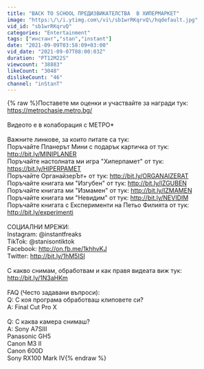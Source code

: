 ```yaml
---
title: "BACK TO SCHOOL ПРЕДИЗВИКАТЕЛСТВА  В ХИПЕРМАРКЕТ"
image: "https:\/\/i.ytimg.com\/vi\/sb1wrRKqrvQ\/hqdefault.jpg"
vid_id: "sb1wrRKqrvQ"
categories: "Entertainment"
tags: ["инстант","stan","instant"]
date: "2021-09-09T03:58:09+03:00"
vid_date: "2021-09-07T08:00:03Z"
duration: "PT12M22S"
viewcount: "38883"
likeCount: "3048"
dislikeCount: "46"
channel: "inStanT"
---
```

{% raw %}Поставете ми оценки и участвайте за награди тук: <a rel="nofollow" target="blank" href="https://metrochasie.metro.bg/">https://metrochasie.metro.bg/</a><br /><br />Видеото е в колаборация с МЕТРО*<br /><br />Важните линкове, за които питате са тук:<br />Поръчайте Планерът Мини с подарък картичка от тук: <a rel="nofollow" target="blank" href="http://bit.ly/MINIPLANER">http://bit.ly/MINIPLANER</a><br />Поръчайте настолната ми игра &quot;Хиперпамет&quot; от тук: <a rel="nofollow" target="blank" href="https://bit.ly/HIPERPAMET">https://bit.ly/HIPERPAMET</a><br />Поръчайте ОрганайзерЪт+ от тук: <a rel="nofollow" target="blank" href="http://bit.ly/ORGANAIZERAT">http://bit.ly/ORGANAIZERAT</a><br />Поръчайте книгата ми &quot;Изгубен&quot; от тук: <a rel="nofollow" target="blank" href="http://bit.ly/IZGUBEN">http://bit.ly/IZGUBEN</a><br />Поръчайте книгата ми &quot;Измамен&quot; от тук: <a rel="nofollow" target="blank" href="http://bit.ly/IZMAMEN">http://bit.ly/IZMAMEN</a><br />Поръчайте книгата ми &quot;Невидим&quot; от тук: <a rel="nofollow" target="blank" href="http://bit.ly/NEVIDIM">http://bit.ly/NEVIDIM</a><br />Поръчайте книгата с Експерименти на Петьо Филията от тук: <a rel="nofollow" target="blank" href="http://bit.ly/experimenti">http://bit.ly/experimenti</a><br /><br />СОЦИАЛНИ МРЕЖИ:<br />Instagram: @instantfreaks<br />TikTok: @stanisontiktok<br />Facebook: <a rel="nofollow" target="blank" href="http://on.fb.me/1khhvKJ">http://on.fb.me/1khhvKJ</a><br />Twitter: <a rel="nofollow" target="blank" href="http://bit.ly/1hM5ISI">http://bit.ly/1hM5ISI</a><br /><br />С какво снимам, обработвам и как правя видеата виж тук: <a rel="nofollow" target="blank" href="http://bit.ly/1N3aHKm">http://bit.ly/1N3aHKm</a><br /><br />FAQ (Често задавани въпроси):<br />Q: С коя програма обработваш клиповете си?<br />A: Final Cut Pro X<br /><br />Q: С каква камера снимаш?<br />A: Sony A7SIII<br />     Panasonic GH5<br />     Canon M3 II<br />     Canon 600D<br />     Sony RX100 Mark IV{% endraw %}
